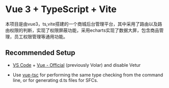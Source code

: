 # Vue 3 + TypeScript + Vite

本项目是由vue3，ts,vite搭建的一个商城后台管理平台，其中采用了路由以及路由权限的判断，实现了权限屏蔽功能，采用echarts实现了数据大屏，包含商品管理，员工权限管理等通用功能。

## Recommended Setup

- [VS Code](https://code.visualstudio.com/) + [Vue - Official](https://marketplace.visualstudio.com/items?itemName=Vue.volar) (previously Volar) and disable Vetur

- Use [vue-tsc](https://github.com/vuejs/language-tools/tree/master/packages/tsc) for performing the same type checking from the command line, or for generating d.ts files for SFCs.
